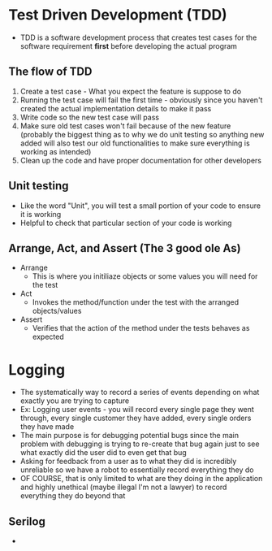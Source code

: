 # Test Driven Development (TDD)
* TDD is a software development process that creates test cases for the software requirement **first** before developing the actual program
## The flow of TDD
1. Create a test case - What you expect the feature is suppose to do
2. Running the test case will fail the first time - obviously since you haven't created the actual implementation details to make it pass
3. Write code so the new test case will pass
4. Make sure old test cases won't fail because of the new feature (probably the biggest thing as to why we do unit testing so anything new added will also test our old functionalities to make sure everything is working as intended)
5. Clean up the code and have proper documentation for other developers

## Unit testing
* Like the word "Unit", you will test a small portion of your code to ensure it is working
* Helpful to check that particular section of your code is working

## Arrange, Act, and Assert (The 3 good ole As)
* Arrange
    * This is where you initiliaze objects or some values you will need for the test
* Act
    * Invokes the method/function under the test with the arranged objects/values
* Assert
    * Verifies that the action of the method under the tests behaves as expected

# Logging
* The systematically way to record a series of events depending on what exactly you are trying to capture
* Ex: Logging user events - you will record every single page they went through, every single customer they have added, every single orders they have made
* The main purpose is for debugging potential bugs since the main problem with debugging is trying to re-create that bug again just to see what exactly did the user did to even get that bug
* Asking for feedback from a user as to what they did is incredibly unreliable so we have a robot to essentially record everything they do
* OF COURSE, that is only limited to what are they doing in the application and highly unethical (maybe illegal I'm not a lawyer) to record everything they do beyond that
## Serilog
* 